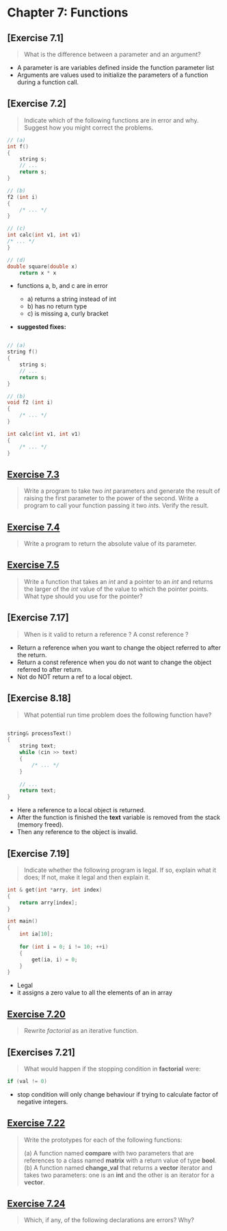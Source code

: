 # Chapter 7: Functions


## [Exercise 7.1]

> What is the difference between a parameter and an argument?

- A parameter is are variables defined inside the function parameter list
- Arguments are values used to initialize the parameters of a function during a function call.


## [Exercise 7.2]

> Indicate which of the following functions are in error and why.
> Suggest how you might correct the problems.


```cpp
// (a)
int f()
{
	string s;
	// ...
	return s;
}

// (b)
f2 (int i)
{
	/* ... */
}

// (c)
int calc(int v1, int v1)
/* ... */
}

// (d)
double square(double x)
	return x * x

```

- functions a, b, and c are in error
	- a) returns a string instead of int
	- b) has no return type
	- c) is missing a, curly bracket


- **suggested fixes:**

```cpp

// (a)
string f()
{
	string s;
	// ...
	return s;
}

// (b)
void f2 (int i)
{
	/* ... */
}

int calc(int v1, int v1)
{
	/* ... */
}
```


## [Exercise 7.3](ex7_3/ex7_3/main.cpp)

> Write a program to take two *int* parameters and generate
> the result of raising the first parameter to the power of
> the second.
> Write a program to call your function passing it two *int*s.
> Verify the result.


## [Exercise 7.4](ex7_4/ex7_4/main.cpp)

> Write a program to return the absolute value of its parameter.



## [Exercise 7.5](ex7_5/ex7_5/main.cpp)

> Write a function that takes an *int* and a pointer to an *int*
> and returns the larger of the *int* value of the value to
> which the pointer points.
> What type should you use for the pointer?
> 


## [Exercise 7.17]

> When is it valid to return a reference ?
> A const reference ?

- Return a reference when you want to change the object referred to after the return.
- Return a const reference when you do not want to change the object referred to after return.
- Not do NOT return a ref to a local object.


## [Exercise 8.18]

> What potential run time problem does the following function have?

```cpp

string& processText()
{
	string text;
	while (cin >> text)
	{
		/* ... */
	}
	
	// ...
	return text;
}

```

- Here a reference to a local object is returned.
- After the function is finished the **text** variable is removed from the stack (memory freed).
- Then any reference to the object is invalid.


## [Exercise 7.19]

> Indicate whether the following program is legal.
> If so, explain what it does; If not,
> make it legal and then explain it.


```cpp
int & get(int *arry, int index)
{ 
	return arry[index];
}

int main()
{
	int ia[10];
	
	for (int i = 0; i != 10; ++i)
	{
		get(ia, i) = 0;
	}
}

```

- Legal
-  it assigns a zero value to all the elements of an in array

## [Exercise 7.20](exercises_chap7/ex_sec7_3_3.cpp)

> Rewrite *factorial* as an iterative function.


## [Exercises 7.21]
> What would happen if the stopping condition in **factorial** were:

```cpp
if (val != 0)
```

- stop condition will only change behaviour if trying to calculate factor of negative integers.

## [Exercise 7.22](chap7/exercises_chap7/exercises_chap7/ex_sec7_3)

> Write the prototypes for each of the following functions:
> 
> (a) A function named **compare** with two parameters that are references to a class named **matrix** with a return value of type **bool**.
> (b) A function named **change_val** that returns a **vector<int>** iterator and takes two parameters: one is an **int** and the other is an iterator for a **vector<int>**.




## [Exercise 7.24](chap7/exercises_chap7/exercises_chap7/ex_sec7_4_1)

> Which, if any, of the following declarations are errors?
> Why?



































